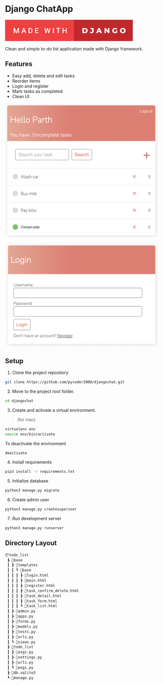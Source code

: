# Django ChatApp

![](made-with-django.svg)

Clean and simple to-do list application made with Django framework.

## Features

- Easy add, delete and edit tasks
- Reorder items
- Login and register
- Mark tasks as completed
- Clean UI

![](Home.png)

![](Login.png)

## Setup ##

1. Clone the project repository
```bash
git clone https://github.com/pycoder2000/djangochat.git
```

2. Move to the project root folder.
```bash
cd djangochat
```

3. Create and activate a virtual environment.
> (for mac)
```bash
virtualenv env
source env/bin/activate
```

To deactivate the environment
```bash
deactivate
```

4. Install requirements

```bash
pip3 install -r requirements.txt
```

5. Initialize database
```bash
python3 manage.py migrate
```

6. Create admin user
```bash
python3 manage.py createsuperuser
```

7. Run development server
```bash
python3 manage.py runserver
```

## Directory Layout

```bash
📦todo_list
 ┣ 📂base
 ┃ ┣ 📂templates
 ┃ ┃ ┗ 📂base
 ┃ ┃ ┃ ┣ 📜login.html
 ┃ ┃ ┃ ┣ 📜main.html
 ┃ ┃ ┃ ┣ 📜register.html
 ┃ ┃ ┃ ┣ 📜task_confirm_delete.html
 ┃ ┃ ┃ ┣ 📜task_detail.html
 ┃ ┃ ┃ ┣ 📜task_form.html
 ┃ ┃ ┃ ┗ 📜task_list.html
 ┃ ┣ 📜admin.py
 ┃ ┣ 📜apps.py
 ┃ ┣ 📜forms.py
 ┃ ┣ 📜models.py
 ┃ ┣ 📜tests.py
 ┃ ┣ 📜urls.py
 ┃ ┗ 📜views.py
 ┣ 📂todo_list
 ┃ ┣ 📜asgi.py
 ┃ ┣ 📜settings.py
 ┃ ┣ 📜urls.py
 ┃ ┗ 📜wsgi.py
 ┣ 📜db.sqlite3
 ┗ 📜manage.py
 ```
